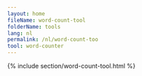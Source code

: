 ```yaml
---
layout: home
fileName: word-count-tool
folderName: tools
lang: nl
permalink: /nl/word-count-too
tool: word-counter
---
```

{% include section/word-count-tool.html %}